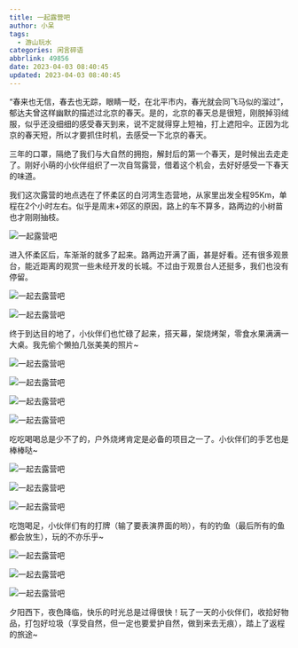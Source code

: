 ```yaml
---
title: 一起露营吧
author: 小呆
tags:
  - 游山玩水
categories: 闲言碎语
abbrlink: 49856
date: 2023-04-03 08:40:45
updated: 2023-04-03 08:40:45
---
```


“春来也无信，春去也无踪，眼睛一眨，在北平市内，春光就会同飞马似的溜过”，郁达夫曾这样幽默的描述过北京的春天。是的，北京的春天总是很短，刚脱掉羽绒服，似乎还没细细的感受春天到来，说不定就得穿上短袖，打上遮阳伞。正因为北京的春天短，所以才要抓住时机，去感受一下北京的春天。

三年的口罩，隔绝了我们与大自然的拥抱，解封后的第一个春天，是时候出去走走了。刚好小萌的小伙伴组织了一次自驾露营，借着这个机会，去好好感受一下春天的味道。

我们这次露营的地点选在了怀柔区的白河湾生态营地，从家里出发全程95Km，单程在2个小时左右。似乎是周末+郊区的原因，路上的车不算多，路两边的小树苗也才刚刚抽枝。

![一起露营吧](http://img.xdxmblog.cn/images/image_20230403085753.jpg)

进入怀柔区后，车渐渐的就多了起来。路两边开满了画，甚是好看。还有很多观景台，能近距离的观赏一些未经开发的长城。不过由于观景台人还挺多，我们也没有停留。

![一起去露营吧](http://img.xdxmblog.cn/images/image_20230403091215.jpg)

![一起去露营吧](http://img.xdxmblog.cn/images/image_20230403090002.jpg)

终于到达目的地了，小伙伴们也忙碌了起来，搭天幕，架烧烤架，零食水果满满一大桌。我先偷个懒拍几张美美的照片~

![一起去露营吧](http://img.xdxmblog.cn/images/image_20230403091643.jpg)

![一起去露营吧](http://img.xdxmblog.cn/images/image_20230403092628.jpg)

![一起去露营吧](http://img.xdxmblog.cn/images/image_20230403092634.jpg)

![一起去露营吧](http://img.xdxmblog.cn/images/image_20230403092651.jpg)

吃吃喝喝总是少不了的，户外烧烤肯定是必备的项目之一了。小伙伴们的手艺也是棒棒哒~

![一起去露营吧](http://img.xdxmblog.cn/images/image_20230403092126.jpg)

![一起去露营吧](http://img.xdxmblog.cn/images/image_20230403092107.jpg)

![一起去露营吧](http://img.xdxmblog.cn/images/image_20230403092646.jpg)

吃饱喝足，小伙伴们有的打牌（输了要表演界面的哟），有的钓鱼（最后所有的鱼都会放生），玩的不亦乐乎~

![一起去露营吧](http://img.xdxmblog.cn/images/image_20230403092056.jpg)

![一起去露营吧](http://img.xdxmblog.cn/images/image_20230403092225.jpg)

![一起去露营吧](http://img.xdxmblog.cn/images/image_20230403092205.jpg)

夕阳西下，夜色降临，快乐的时光总是过得很快！玩了一天的小伙伴们，收拾好物品，打包好垃圾（享受自然，但一定也要爱护自然，做到来去无痕），踏上了返程的旅途~
